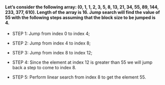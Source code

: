 ####    Let’s consider the following array: (0, 1, 1, 2, 3, 5, 8, 13, 21, 34, 55, 89, 144, 233, 377, 610). Length of the array is 16. Jump search will find the value of 55 with the following steps assuming that the block size to be jumped is 4.

- STEP 1: Jump from index 0 to index 4;

- STEP 2: Jump from index 4 to index 8;

- STEP 3: Jump from index 8 to index 12;

- STEP 4: Since the element at index 12 is greater than 55 we will jump back a step to come to index 8.

- STEP 5: Perform linear search from index 8 to get the element 55.